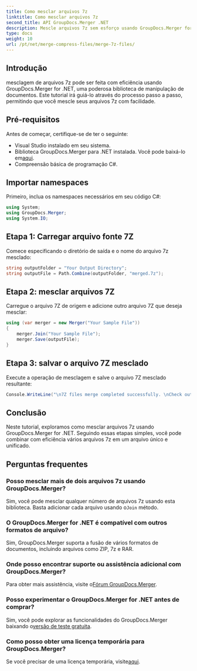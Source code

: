 ```yaml
---
title: Como mesclar arquivos 7z
linktitle: Como mesclar arquivos 7z
second_title: API GroupDocs.Merger .NET
description: Mescle arquivos 7z sem esforço usando GroupDocs.Merger for .NET. Siga nosso guia passo a passo para combinar vários arquivos em um perfeitamente.
type: docs
weight: 10
url: /pt/net/merge-compress-files/merge-7z-files/
---
```

## Introdução
mesclagem de arquivos 7z pode ser feita com eficiência usando GroupDocs.Merger for .NET, uma poderosa biblioteca de manipulação de documentos. Este tutorial irá guiá-lo através do processo passo a passo, permitindo que você mescle seus arquivos 7z com facilidade.
## Pré-requisitos
Antes de começar, certifique-se de ter o seguinte:
- Visual Studio instalado em seu sistema.
-  Biblioteca GroupDocs.Merger para .NET instalada. Você pode baixá-lo em[aqui](https://releases.groupdocs.com/merger/net/).
- Compreensão básica de programação C#.

## Importar namespaces
Primeiro, inclua os namespaces necessários em seu código C#:
```csharp
using System; 
using GroupDocs.Merger;
using System.IO;
```
## Etapa 1: Carregar arquivo fonte 7Z
Comece especificando o diretório de saída e o nome do arquivo 7z mesclado:
```csharp
string outputFolder = "Your Output Directory";
string outputFile = Path.Combine(outputFolder, "merged.7z");
```
## Etapa 2: mesclar arquivos 7Z
Carregue o arquivo 7Z de origem e adicione outro arquivo 7Z que deseja mesclar:
```csharp
using (var merger = new Merger("Your Sample File"))
{
    merger.Join("Your Sample File");
    merger.Save(outputFile);
}
```
## Etapa 3: salvar o arquivo 7Z mesclado
Execute a operação de mesclagem e salve o arquivo 7Z mesclado resultante:
```csharp
Console.WriteLine("\n7Z files merge completed successfully. \nCheck output in {0}", outputFolder);
```

## Conclusão
Neste tutorial, exploramos como mesclar arquivos 7z usando GroupDocs.Merger for .NET. Seguindo essas etapas simples, você pode combinar com eficiência vários arquivos 7z em um arquivo único e unificado.

## Perguntas frequentes
### Posso mesclar mais de dois arquivos 7z usando GroupDocs.Merger?
 Sim, você pode mesclar qualquer número de arquivos 7z usando esta biblioteca. Basta adicionar cada arquivo usando o`Join` método.
### O GroupDocs.Merger for .NET é compatível com outros formatos de arquivo?
Sim, GroupDocs.Merger suporta a fusão de vários formatos de documentos, incluindo arquivos como ZIP, 7z e RAR.
### Onde posso encontrar suporte ou assistência adicional com GroupDocs.Merger?
 Para obter mais assistência, visite o[Fórum GroupDocs.Merger](https://forum.groupdocs.com/c/merger/32).
### Posso experimentar o GroupDocs.Merger for .NET antes de comprar?
 Sim, você pode explorar as funcionalidades do GroupDocs.Merger baixando o[versão de teste gratuita](https://releases.groupdocs.com/).
### Como posso obter uma licença temporária para GroupDocs.Merger?
 Se você precisar de uma licença temporária, visite[aqui](https://purchase.groupdocs.com/temporary-license/).